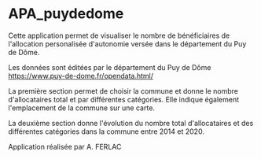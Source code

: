 # APA_puydedome

Cette application permet de visualiser le nombre de bénéficiaires de l'allocation personalisée d'autonomie versée dans le département du Puy de Dôme.

Les données sont éditées par le département du Puy de Dôme 
https://www.puy-de-dome.fr/opendata.html/

La première section permet de choisir la commune et donne le nombre d'allocataires total et par différentes catégories. 
Elle indique également l'emplacement de la commune sur une carte.

La deuxième section donne l'évolution du nombre total d'allocataires et des différentes catégories dans la commune entre 2014 et 2020.

Application réalisée par A. FERLAC
